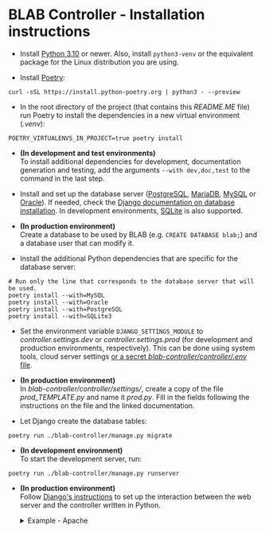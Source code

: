 # BLAB Controller - Installation instructions

- Install
  [Python 3.10](https://www.python.org/downloads/release/python-3100/)
  or newer. Also, install `python3-venv` or the equivalent package for the Linux distribution you are using.

- Install [Poetry](https://python-poetry.org/):

```shell
curl -sSL https://install.python-poetry.org | python3 - --preview
```

- In the root directory of the project (that contains this _README.ME_ file)
  run Poetry to install the dependencies in a new virtual environment (_.venv_):

```shell
POETRY_VIRTUALENVS_IN_PROJECT=true poetry install
```

- **(In development and test environments)** <br/>
  To install additional dependencies for development, documentation generation and testing, add the arguments
  `--with dev,doc,test` to the command in the last step.

- Install and set up the database server ([PostgreSQL](https://www.postgresql.org/),
  [MariaDB](https://mariadb.org/), [MySQL](https://www.mysql.com/) or [Oracle](https://www.oracle.com/database/)). If
  needed, check
  the [Django documentation on database installation](https://docs.djangoproject.com/en/4.0/ref/databases/). In
  development environments, [SQLite](https://www.sqlite.org/index.html) is also supported.

- **(In production environment)** <br/>
  Create a database to be used by BLAB (e.g. `CREATE DATABASE blab;`) and a database user that can modify it.

- Install the additional Python dependencies that are specific for the database server:

```shell
# Run only the line that corresponds to the database server that will be used.
poetry install --with=MySQL
poetry install --with=Oracle
poetry install --with=PostgreSQL
poetry install --with=SQLite3
```

- Set the environment variable `DJANGO_SETTINGS_MODULE` to _controller.settings.dev_ or _controller.settings.prod_ (for
  development and production environments, respectively). This can be done using system tools, cloud server
  settings [or a secret *blab-controller/controller/.env* file](https://github.com/theskumar/python-dotenv).

- **(In production environment)** <br/>
  In *blab-controller/controller/settings/*, create a copy of the file *prod_TEMPLATE.py* and name it *prod.py*. Fill in
  the fields following the instructions on the file and the linked documentation.

- Let Django create the database tables:

```shell
poetry run ./blab-controller/manage.py migrate
```

- **(In development environment)** <br/>
  To start the development server, run:

```shell
poetry run ./blab-controller/manage.py runserver
```

- **(In production environment)** <br/>
  Follow [Django's instructions](https://docs.djangoproject.com/en/4.0/howto/deployment/) to set up the interaction
  between the web server and the controller written in Python.
  <details>
    <summary>
    Example - Apache
    </summary>

    - Install [mod_wsgi](https://modwsgi.readthedocs.io/en/develop/index.html). It is available as the `libapache2-mod-wsgi-py3` package in
      Debian-based Linux distributions, but it is usually outdated and it has to be built using the same Python version that will be used. Alternatively, run `poetry run pip install mod_wsgi` to compile it and install it on demand, then run `mod_wsgi-express module-config` and copy the first output line (*LoadModule wsgi_module...*) to the beginning of the file described in the next item.

    - If running on a Debian-based Linux distribution, create the file
      */etc/apache2/sites-available/blab-controller.conf* with the following contents:
  ```ApacheConf
  Define BLAB_CONTROLLER_ROOT /full/path/to/blab-controller

  WSGIScriptAlias /api ${BLAB_CONTROLLER_ROOT}/blab-controller/controller/wsgi.py
  WSGIPythonHome ${BLAB_CONTROLLER_ROOT}/.venv
  WSGIPythonPath ${BLAB_CONTROLLER_ROOT}

  <Directory ${BLAB_CONTROLLER_ROOT}/blab-controller/controller>
      <Files wsgi.py>
          Require all granted
      </Files>
  </Directory>
  ```
  Then, run `a2ensite blab-controller` to enable the site configuration. In other distributions, the contents
  can be added to an existing file such as `/etc/apache/httpd.conf`.

    - Restart Apache (`systemctl reload apache2`).
  </details>
